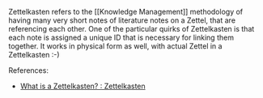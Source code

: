 Zettelkasten refers to the [[Knowledge Management]] methodology of having many very short notes of literature notes on a Zettel, that are referencing each other. One of the particular quirks of Zettelkasten is that each note is assigned a unique ID that is necessary for linking them together. It works in physical form as well, with actual Zettel in a Zettelkasten :-)

References:
- [What is a Zettelkasten? : Zettelkasten](https://www.reddit.com/r/Zettelkasten/comments/b566a4/what_is_a_zettelkasten/)



